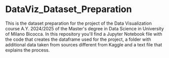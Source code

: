 # DataViz_Dataset_Preparation
This is the dataset preparation for the project of the Data Visualization course A.Y. 2024/2025 of the Master's degree in Data Science in University of Milano Bicocca.
In this repository you'll find a Jupyter Notebook file with the code that creates the dataframe used for the project, 
a folder with additional data taken from sources different from Kaggle and a text file that explains the process.
